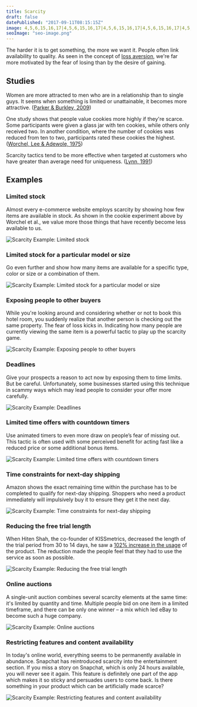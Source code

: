 ```yaml
---
title: Scarcity
draft: false
datePublished: "2017-09-11T08:15:15Z"
image: 4,5,6,15,16,17|4,5,6,15,16,17|4,5,6,15,16,17|4,5,6,15,16,17|4,5,6,15,16,17|4,5,6,15,16,17|4,5,6,15,16,17|4,5,6,15,16,17|4,5,6,15,16,17|4,5,6,15,16,17|4,5,6,15,16,17|4,5,6,15,16,17|4,5,6,15,16,17|4,5,6,15,16,17|4,5,6,15,16,17|4,5,6,7,8,9,10,11,12,13,14,15,16,17|4,5,6,15,16,17|4,5,6,7,8,9,10,11,12,13,14,15,16,17|4,5,6,7,8,9,10,11,12,13,14,15,16,17|5,6,7,8,9,10,11,12,13,14,15,16
seoImage: "seo-image.png"
---
```


The harder it is to get something, the more we want it. People often link availability to quality. As seen in the concept of [loss aversion](/loss-aversion/), we're far more motivated by the fear of losing than by the desire of gaining.


## Studies

Women are more attracted to men who are in a relationship than to single guys. It seems when something is limited or unattainable, it becomes more attractive. ([Parker & Burkley, 2009](http://www.sciencedirect.com/science/article/pii/S0022103109001048?via=ihub))

One study shows that people value cookies more highly if they're scarce. Some participants were given a glass jar with ten cookies, while others only received two. In another condition, where the number of cookies was reduced from ten to two, participants rated these cookies the highest. ([Worchel, Lee & Adewole, 1975](http://psycnet.apa.org/record/1976-03817-001))

Scarcity tactics tend to be more effective when targeted at customers who have greater than average need for uniqueness. ([Lynn, 1991](http://scholarship.sha.cornell.edu/cgi/viewcontent.cgi?article=1181&context=articles))


## Examples


### Limited stock
Almost every e-commerce website employs scarcity by showing how few items are available in stock. As shown in the cookie experiment above by Worchel et al., we value more those things that have recently become less available to us.

![Scarcity Example: Limited stock](01-quantity-countdown.png)


### Limited stock for a particular model or size
Go even further and show how many items are available for a specific type, color or size or a combination of them.

![Scarcity Example: Limited stock for a particular model or size](02-limited-stock-model.png)


### Exposing people to other buyers
While you're looking around and considering whether or not to book this hotel room, you suddenly realize that another person is checking out the same property. The fear of loss kicks in. Indicating how many people are currently viewing the same item is a powerful tactic to play up the scarcity game.

![Scarcity Example: Exposing people to other buyers](03-real-time-user-count.png)


### Deadlines
Give your prospects a reason to act now by exposing them to time limits. But be careful. Unfortunately, some businesses started using this technique in scammy ways which may lead people to consider your offer more carefully.

![Scarcity Example: Deadlines](04-deadlines.png)


### Limited time offers with countdown timers
Use animated timers to even more draw on people’s fear of missing out. This tactic is often used with some perceived benefit for acting fast like a reduced price or some additional bonus items.

![Scarcity Example: Limited time offers with countdown timers](05-limited-time-countdown.png)


### Time constraints for next-day shipping
Amazon shows the exact remaining time within the purchase has to be completed to qualify for next-day shipping. Shoppers who need a product immediately will impulsively buy it to ensure they get it the next day.

![Scarcity Example: Time constraints for next-day shipping](06-next-day-shipping.png)


### Reducing the free trial length
When Hiten Shah, the co-founder of KISSmetrics, decreased the length of the trial period from 30 to 14 days, he saw a [102% increase in the usage](https://www.quicksprout.com/2013/01/14/11-obvious-ab-tests-you-should-try/) of the product. The reduction made the people feel that they had to use the service as soon as possible.

![Scarcity Example: Reducing the free trial length](07-reducing-trial-period.png)


### Online auctions
A single-unit auction combines several scarcity elements at the same time: it's limited by quantity and time. Multiple people bid on one item in a limited timeframe, and there can be only one winner – a mix which led eBay to become such a huge company.

![Scarcity Example: Online auctions](08-online-auctions.png)


### Restricting features and content availability
In today's online world, everything seems to be permanently available in abundance. Snapchat has reintroduced scarcity into the entertainment section. If you miss a story on Snapchat, which is only 24 hours available, you will never see it again. This feature is definitely one part of the app which makes it so sticky and persuades users to come back. Is there something in your product which can be artificially made scarce?

![Scarcity Example: Restricting features and content availability](09-limiting-feature-availability.png)

